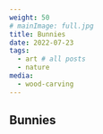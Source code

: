 ```yaml
---
weight: 50
# mainImage: full.jpg
title: Bunnies
date: 2022-07-23
tags:
  - art # all posts
  - nature
media:
  - wood-carving
---
```


## Bunnies
